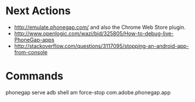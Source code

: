 Next Actions
============================================================================
* http://emulate.phonegap.com/ and also the Chrome Web Store plugin.
* http://www.openlogic.com/wazi/bid/325805/How-to-debug-live-PhoneGap-apps
* http://stackoverflow.com/questions/3117095/stopping-an-android-app-from-console

Commands
====================
phonegap serve
adb shell am force-stop com.adobe.phonegap.app

